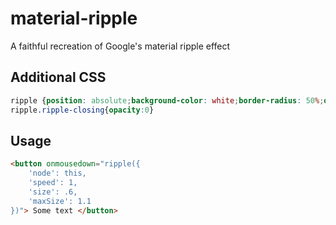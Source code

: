 # material-ripple
A faithful recreation of Google's material ripple effect

## Additional CSS
```css
ripple {position: absolute;background-color: white;border-radius: 50%;opacity: .3}
ripple.ripple-closing{opacity:0}
```
## Usage
```html
<button onmousedown="ripple({
	'node': this,
	'speed': 1,
	'size': .6,
	'maxSize': 1.1
})"> Some text </button>
```

